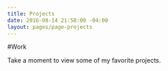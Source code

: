 ```yaml
---
title: Projects
date: 2016-08-14 21:58:00 -04:00
layout: pages/page-projects
---
```


#Work

Take a moment to view some of my favorite projects.